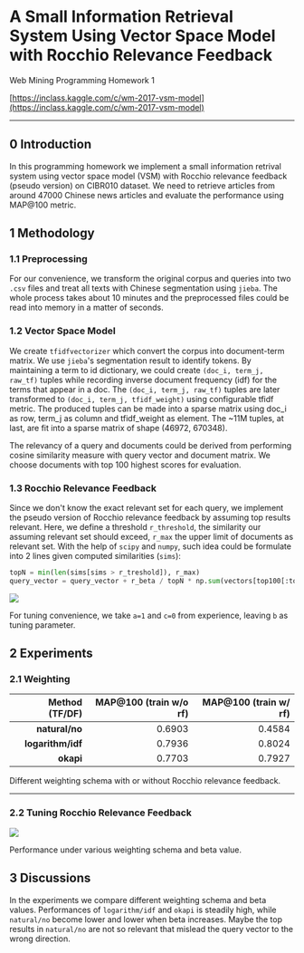 # A Small Information Retrieval System Using Vector Space Model with Rocchio Relevance Feedback

Web Mining Programming Homework 1

[https://inclass.kaggle.com/c/wm-2017-vsm-model](https://inclass.kaggle.com/c/wm-2017-vsm-model)

---

## 0 Introduction
In this programming homework we implement a small information retrival system using vector space model (VSM) with Rocchio relevance feedback (pseudo version) on CIBR010 dataset. We need to retrieve articles from around 47000 Chinese news articles and evaluate the performance using MAP@100 metric.

## 1 Methodology
### 1.1 Preprocessing
For our convenience, we transform the original corpus and queries into two ``.csv`` files and treat all texts  with Chinese segmentation using ``jieba``. The whole process takes about 10 minutes and the preprocessed files could be read into memory in a matter of seconds.

### 1.2 Vector Space Model
We create ``tfidfvectorizer`` which convert the corpus into document-term matrix. We use ``jieba``'s segmentation result to identify tokens. By maintaining a term to id dictionary, we could create ``(doc_i, term_j, raw_tf)`` tuples while recording inverse document frequency (idf) for the terms that appear in a doc. The ``(doc_i, term_j, raw_tf)`` tuples are later transformed to ``(doc_i, term_j, tfidf_weight)`` using configurable tfidf metric. The produced tuples can be made into a sparse matrix using doc_i as row, term_j as column and tfidf_weight as element. The ~11M tuples, at last, are fit into a sparse matrix of shape (46972, 670348).

The relevancy of a query and documents could be derived from performing cosine similarity measure with query vector and document matrix. We choose documents with top 100 highest scores for evaluation.

### 1.3 Rocchio Relevance Feedback
Since we don't know the exact relevant set for each query, we implement the pseudo version of Rocchio relevance feedback by assuming top results relevant.  Here, we define a threshold ``r_threshold``, the similarity our assuming relevant set should exceed, ``r_max`` the upper limit of documents as relevant set. With the help of ``scipy`` and ``numpy``, such idea could be formulate into 2 lines given computed similarities (``sims``):

```python
topN = min(len(sims[sims > r_treshold]), r_max)
query_vector = query_vector + r_beta / topN * np.sum(vectors[top100[:topN]], axis=0)
```
![](https://wikimedia.org/api/rest_v1/media/math/render/svg/61d961eee905b400a73875d212a84ee76e644f79)

For tuning convenience, we take ``a=1`` and ``c=0`` from experience, leaving ``b`` as tuning parameter.

## 2 Experiments

### 2.1 Weighting 

| Method (TF/DF) | MAP@100 (train w/o rf) | MAP@100 (train w/ rf) |
| ------:| -----------:|-----------:|
| **natural/no** | 0.6903 | 0.4584 |
| **logarithm/idf** | 0.7936 | 0.8024 |
| **okapi** | 0.7703 | 0.7927 |

Different weighting schema with or without Rocchio relevance feedback.

---

### 2.2 Tuning Rocchio Relevance Feedback
![](https://i.imgur.com/liy4fPf.jpg)

Performance under various weighting schema and beta value.

## 3 Discussions
In the experiments we compare different weighting schema and beta values. Performances of ``logarithm/idf`` and ``okapi`` is steadily high, while ``natural/no`` become lower and lower when beta increases. Maybe the top results in ``natural/no`` are not so relevant that mislead the query vector to the wrong direction. 
